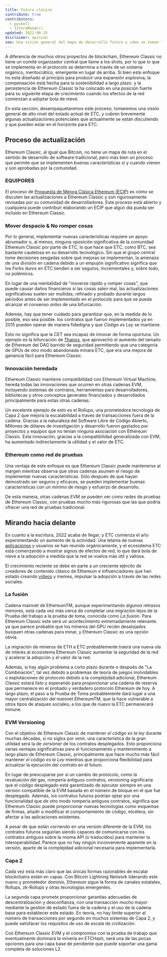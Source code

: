 ```yaml
---
title: Futuro clásico
contribute: true
contributors:
  - pyskell
  - IstoraMandiri
updated: 2022-08-25
disclaimer: opinion
seo: Una visión general del mapa de desarrollo futuro y cómo se toman las decisiones en el ecosistema Ethereum Classic basado en su historia, principios.
---
```


A diferencia de muchos otros proyectos de blockchain, Ethereum Classic no tiene un comité organizador central que llame a los shots, por lo que lo que se implementa en el protocolo se determina a través de un sistema orgánico, meritocrático, emergente en lugar de arriba. Si bien este enfoque no está diseñado al principio para producir una expansión explosiva, la compensación está hecha para la sostenibilidad a largo plazo. y la persistencia de Ethereum Classic la ha colocado en una posición fuerte para su siguiente etapa de crecimiento cuando los efectos de la red comienzan a adoptar bola de nieve.

En esta sección, desempaquetaremos este proceso, tomaremos una visión general de alto nivel del estado actual de ETC, y cubren brevemente algunas actualizaciones potenciales que actualmente se están discutiendo y que pueden estar en el horizonte para ETC.

## Proceso de actualización

Ethereum Classic, al igual que Bitcoin, no tiene un mapa de ruta en el sentido de desarrollo de software tradicional, pero más bien un proceso que permite que se implementen buenas características si y cuando vienen y son aprobadas por la comunidad.

### EQUIPORES

El proceso de [Propuesta de Mejora Clásica Ethereum (ECIP)](/development/ecips) es cómo se discuten las actualizaciones a Ethereum Classic y son rigurosamente revisadas por su comunidad de desarrolladores. Este proceso está abierto y cualquiera puede contribuir elaborando un ECIP que algún día pueda ser incluido en Ethereum Classic.

### Mover despacio & No romper cosas

Por lo general, implementar nuevas características requiere un apoyo abrumador o, al menos, ninguna oposición significativa de la comunidad Ethereum Classic por parte de ETC, lo que hace que ETC, como BTC, sea bastante cautelosa en su desarrollo tecnológico. Sin que el grupo central tome decisiones sesgadas sobre qué mejoras se implementan, la amenaza de una división en cadena debido a un empujón significativo significa que los Forks duros en ETC tienden a ser seguros, incrementales y, sobre todo, no polémicos.

En lugar de una mentalidad de "moverse rápido y romper cosas", que puede causar daños financieros si las cosas salen mal, las actualizaciones significativas suelen ser mullidas, refinado y probado durante largos periodos antes de ser implementado en el protocolo para que se pueda alcanzar el consenso _antes_ de una bifurcación.

Además, hay que tener cuidado para garantizar que, en la medida de lo posible, eso sea posible. los contratos que fueron implementados ya en 2015 pueden operar de manera fidedigna y que _Código es Ley_ se mantiene.

Esto no significa que la CET sea incapaz de innovar de forma oportuna. Un ejemplo es la bifurcación de [Thanos](/knowledge/forks#thanos), que aprovechó el aumento del tamaño de Ethereum del DAG barrido de seguridad permitiendo que una categoría de GPUs de otro modo abandonada minara ETC, que era una mejora de ganancia fácil para Ethereum Classic.

### Innovación heredada

Ethereum Classic mantiene compatibilidad con Ethereum Virtual Machine, hereda todas las innovaciones que ocurren en otras cadenas EVM, incluyendo sistemas de contratos, herramientas para desarrolladores, bibliotecas y otros conceptos generales financiados y desarrollados principalmente para estas otras cadenas.

Un excelente ejemplo de esto es el Rollups, una prometedora tecnología de Capa 2 que mejora la escalabilidad a través de transacciones fuera de la cadena. Gracias a la naturaleza del Software Libre de Código Abierto, Millones de dólares de investigación y desarrollo fueron gastados por proyectos y equipos que no tenían ninguna asociación con Ethereum Classic. Esta innovación, gracias a la compatibilidad generalizada con EVM, ha aumentado indirectamente la utilidad y el valor de ETC.

### Ethereum como red de pruebas

Una ventaja de este enfoque es que Ethereum Classic puede mantenerse al margen mientras observa que otras cadenas asumen el riesgo de implementar nuevas características. Sólo después de que hayan demostrado ser seguros y eficaces, se pueden implementar buenas características con un mínimo de riesgo y esfuerzo de desarrollo.

De esta manera, otras cadenas EVM se pueden ver como redes de pruebas de Ethereum Classic, con pruebas mucho más rigurosas que las que podría ofrecer una red de pruebas tradicional.

## Mirando hacia delante

En cuanto a la escritura, 2022 acaba de llegar, y ETC comienza el año experimentando un aumento de la actividad. Una letanía de nuevas [aplicaciones](/services/apps) y usuarios se han reunido orgánicamente, y el ecosistema ETC está comenzando a mostrar signos de efectos de red, lo que dará bola de nieve a la adopción a medida que la red se vuelva más útil y valiosa.

El crecimiento reciente se debe en parte a un creciente ejército de creadores de contenido clásico de Ethereum e influenciadores que han estado creando [vídeos](/videos) y memes, impulsar la adopción a través de las redes sociales.

### La fusión

Cadena mainnet de EthereumTM, aunque experimentando algunos retrasos menores, está cada vez más cerca de completar una migración lejos de la Prueba del trabajo a la prueba de toma, conocida como _La fusión_. Para Ethereum Classic este será un acontecimiento extremadamente relevante. ya que parece probable que los mineros del GPU recién desalojados busquen otras cadenas para minar, y Ethereum Classic es una opción obvia.

La migración de mineros de ETH a ETC probablemente traerá una nueva ola de interés al ecosistema Ethereum Classic aumentar la seguridad de la red y acelerar la adopción y el valor de la red.

Además, si hay algún problema a corto plazo durante o después de "La Combinación", tal vez debido a problemas de teoría de juegos inolvidables o explotaciones de protocolo debido a la complejidad adicional, Ethereum Classic estará listo y esperando para proporcionar una cadena de reserva que permanece en el probado y verdadero protocolo Ethereum de hoy. A largo plazo, el paso a la Prueba de Toma probablemente dará lugar a una mayor centralización del mainnet EthereumTM, que la hace vulnerable a otros tipos de ataques sociales, a los que de nuevo la ETC permanecerá inmune.

### EVM Versioning

Con el objetivo de Ethereum Classic de mantener _el código es la ley_ durante muchas décadas, si no siglos por venir. una característica de la gran utilidad será la de _versionar_ de los contratos desplegados. Esto proporciona varias ventajas significativas para el funcionamiento y mantenimiento a largo plazo de Ethereum Classic, principalmente que hace mucho más fácil mantener _el código es la Ley_ mientras que proporciona flexibilidad para actualizar la ejecución del contrato en el futuro.

En lugar de preocuparse por si un cambio de protocolo, como la revaluación del gas, rompería antiguos contratos, versioning significaría que el código desplegado está garantizado de ejecutar siempre en una versión compatible de la EVM basada en el número de bloque en el que fue desplegado. Además, los contratos futuros podrían optar por una funcionalidad que de otro modo rompería antiguos contratos, significa que Ethereum Classic puede proporcionar nuevas tecnologías como esquemas de firmas, añadir o modificar el comportamiento de código, etcétera, sin afectar a las aplicaciones existentes.

A pesar de que están corriendo en una versión diferente de la EVM, los contratos futuros seguirían siendo capaces de comunicarse con los contratos antiguos sobre la misma API (o traducidos) para mantener la interoperabilidad. Parece que no hay ningún inconveniente aparente en la versión, aparte de la complejidad adicional necesaria para implementarla.

### Capa 2

Cada vez está más claro que las únicas formas razonables de escalar blockchains están en capas. Con Bitcoin Lightning Network liderando este nuevo y prometedor dominio, Ethereum sigue la forma de canales estatales, Rollups, zk-Rollups y otras tecnologías emergentes.

La segunda capa promete proporcionar garantías adecuadas de descentralización y desconfianza, con una transacción mucho mayor mediante la gestión de estado fuera de la cadena y el uso de la cadena base para establecer este estado. En teoría, no hay límite superior al número de transacciones por segundo en muchos sistemas de Capa 2, y puede satisfacer los requisitos de uso de escala de civilización.

Con Ethereum Classic EVM y el compromiso con la prueba de trabajo que eventualmente dominará la minería en ETCHash, será una de las pocas opciones para una capa base de pendiente que puede soportar una gama completa de soluciones L2.

